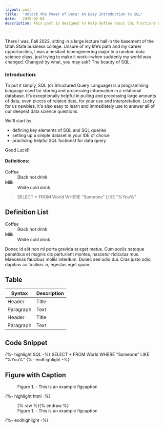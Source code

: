 ```yaml
---
layout: post
title:  "Unlock the Power of Data: An Easy Introduction to SQL"
date:   2025-02-04
description: This post is designed to help define basic SQL functions and guide you through your first SQL query as you enter the world of data science. You got this!!! 

---
```


<p class="intro"><span class="dropcap">T</span>here I was, Fall 2022, sitting in a large lecture hall in the basement of the Utah State business college. Unsure of my life’s path and my career opportunities, I was a hesitant bioengineering major in a random data science class, just trying to make it work—when suddenly my world was changed. Changed by what, you may ask? The beauty of SQL. </p>


### Introduction:
To put it simply, SQL (or Structured Query Language) is a programming language used for storing and processing information in a relational database. It’s exceptionally helpful in pulling and processing large amounts of data, even pieces of related data, for your use and interpretation. Lucky for us newbies, it's also easy to learn and immediately use to answer all of our deepest data science questions. 

We'll start by:
* defining key elements of SQL and SQL queries
* setting up a simple dataset in your IDE of choice
* practicing helpful SQL fuctionsf for data query

Good Luck!!

#### Definitions:
<dl>
  <dt>Coffee</dt>
  <dd>Black hot drink</dd>
  <dt>Milk</dt>
  <dd>White cold drink</dd>
</dl>

<blockquote>SELECT *
FROM World
WHERE "Someone"
LIKE "%You%"</blockquote>


## Definition List
<dl>
  <dt>Coffee</dt>
  <dd>Black hot drink</dd>
  <dt>Milk</dt>
  <dd>White cold drink</dd>
</dl>

Donec id elit non mi porta gravida at eget metus. Cum sociis natoque penatibus et magnis dis parturient montes, nascetur ridiculus mus. Maecenas faucibus mollis interdum. Donec sed odio dui. Cras justo odio, dapibus ac facilisis in, egestas eget quam.

## Table

| Syntax      | Description |
| ----------- | ----------- |
| Header      | Title       |
| Paragraph   | Text        |
| Header      | Title       |
| Paragraph   | Text        |

## Code Snippet

{%- highlight SQL -%}
SELECT *
FROM World
WHERE "Someone"
LIKE "%You%"
{%- endhighlight -%}


## Figure with Caption

<figure>
	<img src="{{site.url}}/{{site.baseurl}}/assets/img/touring.jpg" alt=""> 
	<figcaption>Figure 1. - This is an example figcaption</figcaption>
</figure>


{%- highlight html -%}
<figure>
	{% raw %}<img src="{{site.url}}/{{site.baseurl}}/assets/img/touring.jpg" alt="">{% endraw %}
	<figcaption>Figure 1. - This is an example figcaption</figcaption>
</figure>
{%- endhighlight -%}

